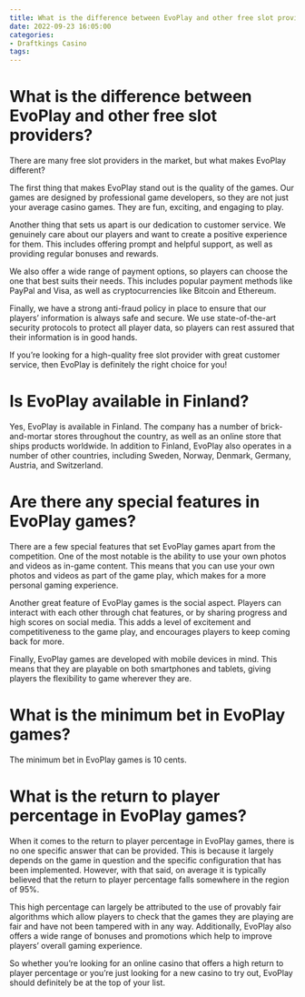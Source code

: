 ```yaml
---
title: What is the difference between EvoPlay and other free slot providers
date: 2022-09-23 16:05:00
categories:
- Draftkings Casino
tags:
---
```



#  What is the difference between EvoPlay and other free slot providers?

There are many free slot providers in the market, but what makes EvoPlay different?

The first thing that makes EvoPlay stand out is the quality of the games. Our games are designed by professional game developers, so they are not just your average casino games. They are fun, exciting, and engaging to play.

Another thing that sets us apart is our dedication to customer service. We genuinely care about our players and want to create a positive experience for them. This includes offering prompt and helpful support, as well as providing regular bonuses and rewards.

We also offer a wide range of payment options, so players can choose the one that best suits their needs. This includes popular payment methods like PayPal and Visa, as well as cryptocurrencies like Bitcoin and Ethereum.

Finally, we have a strong anti-fraud policy in place to ensure that our players’ information is always safe and secure. We use state-of-the-art security protocols to protect all player data, so players can rest assured that their information is in good hands.

If you’re looking for a high-quality free slot provider with great customer service, then EvoPlay is definitely the right choice for you!

#  Is EvoPlay available in Finland?

Yes, EvoPlay is available in Finland. The company has a number of brick-and-mortar stores throughout the country, as well as an online store that ships products worldwide. In addition to Finland, EvoPlay also operates in a number of other countries, including Sweden, Norway, Denmark, Germany, Austria, and Switzerland.

#  Are there any special features in EvoPlay games?

There are a few special features that set EvoPlay games apart from the competition. One of the most notable is the ability to use your own photos and videos as in-game content. This means that you can use your own photos and videos as part of the game play, which makes for a more personal gaming experience.

Another great feature of EvoPlay games is the social aspect. Players can interact with each other through chat features, or by sharing progress and high scores on social media. This adds a level of excitement and competitiveness to the game play, and encourages players to keep coming back for more.

Finally, EvoPlay games are developed with mobile devices in mind. This means that they are playable on both smartphones and tablets, giving players the flexibility to game wherever they are.

#  What is the minimum bet in EvoPlay games?

The minimum bet in EvoPlay games is 10 cents.

#  What is the return to player percentage in EvoPlay games?

When it comes to the return to player percentage in EvoPlay games, there is no one specific answer that can be provided. This is because it largely depends on the game in question and the specific configuration that has been implemented. However, with that said, on average it is typically believed that the return to player percentage falls somewhere in the region of 95%.

This high percentage can largely be attributed to the use of provably fair algorithms which allow players to check that the games they are playing are fair and have not been tampered with in any way. Additionally, EvoPlay also offers a wide range of bonuses and promotions which help to improve players’ overall gaming experience.

So whether you’re looking for an online casino that offers a high return to player percentage or you’re just looking for a new casino to try out, EvoPlay should definitely be at the top of your list.